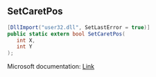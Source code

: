 ## SetCaretPos

```csharp
[DllImport("user32.dll", SetLastError = true)]
public static extern bool SetCaretPos(
   int X,
   int Y
);
```

Microsoft documentation: [Link](https://docs.microsoft.com/en-us/windows/win32/api/winuser/nf-winuser-setcaretpos)
